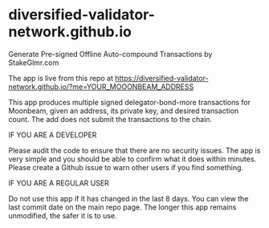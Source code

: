 # diversified-validator-network.github.io

Generate Pre-signed Offline Auto-compound Transactions
by StakeGlmr.com

The app is live from this repo at
https://diversified-validator-network.github.io/?me=YOUR_MOOONBEAM_ADDRESS

This app produces multiple signed delegator-bond-more transactions for Moonbeam, given an address, its private key, and desired transaction count. The add does not submit the transactions to the chain.

IF YOU ARE A DEVELOPER

Please audit the code to ensure that there are no security issues. The app is very simple and you should be able to confirm what it does within minutes. Please create a Github issue to warn other users if you find something.

IF YOU ARE A REGULAR USER

Do not use this app if it has changed in the last 8 days. You can view the last commit date on the main repo page. The longer this app remains unmodified, the safer it is to use.
